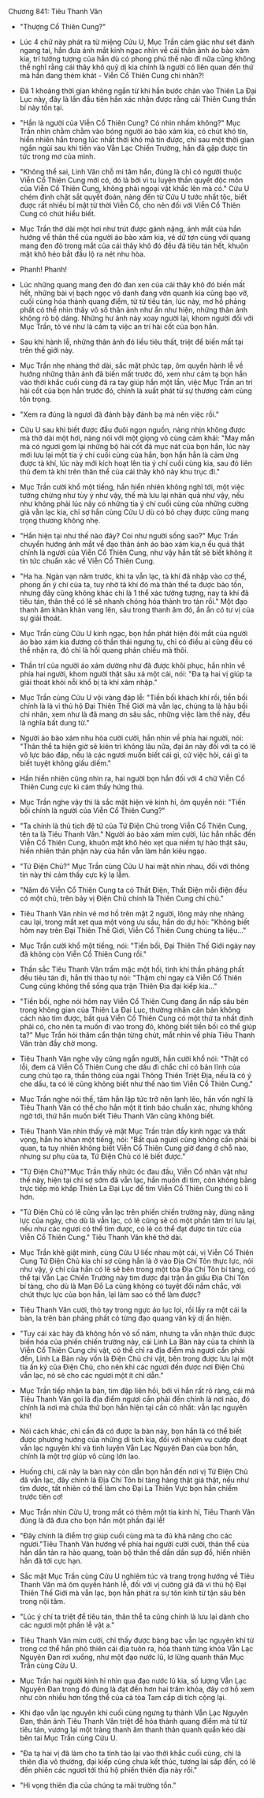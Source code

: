 




Chương 841: Tiêu Thanh Vân


- "Thượng Cổ Thiên Cung?"

- Lúc 4 chữ này phát ra từ miệng Cửu U, Mục Trần cảm giác như sét đánh ngang tai, hắn đưa ánh mắt kinh ngạc nhìn về cái thân ảnh áo bào xám kia, trí tưởng tượng của hắn dù có phong phú thế nào đi nữa cũng không thể nghĩ rằng cái thây khô quỷ dị kia chính là người có liên quan đến thứ mà hắn đang thèm khát - Viễn Cổ Thiên Cung chi nhân?!

- Đã 1 khoảng thời gian không ngắn từ khi hắn bước chân vào Thiên La Đại Lục này, đây là lần đầu tiên hắn xác nhận được rằng cái Thiên Cung thần bí này tồn tại.

- "Hắn là người của Viễn Cổ Thiên Cung? Có nhìn nhầm không?" Mục Trần nhìn chằm chằm vào bóng người áo bào xám kia, có chút khó tin, hiển nhiên hắn trong lúc nhất thời khó mà tin được, chỉ sau một thời gian ngắn ngủi sau khi tiến vào Vẫn Lạc Chiến Trường, hắn đã gặp được tin tức trong mơ của mình.

- "Không thể sai, Linh Văn chỗ mi tâm hắn, đúng là chỉ có người thuộc Viễn Cổ Thiên Cung mới có, đó là bởi vì tu luyện thần quyết độc môn của Viễn Cổ Thiên Cung, không phải ngoại vật khắc lên mà có." Cửu U chém đinh chặt sắt quyết đoán, nàng đến từ Cửu U tước nhất tộc, biết được rất nhiều bí mật từ thời Viễn Cổ, cho nên đối với Viễn Cổ Thiên Cung có chút hiểu biết.

- Mục Trần thở dài một hơi như trút được gánh nặng, ánh mắt của hắn hướng về thân thể của người áo bào xám kia, vẻ dữ tợn cùng với quang mang đen đỏ trong mắt của cái thây khô đó đều đã tiêu tán hết, khuôn mặt khô héo bắt đầu lộ ra nét nhu hòa.

- Phanh! Phanh!

- Lúc những quang mang đen đỏ đan xen của cái thây khô đó biến mất hết, những bài vị bạch ngọc vô danh đang vờn quanh kia cũng bạo vỡ, cuối cùng hóa thành quang điểm, từ từ tiêu tán, lúc này, mơ hồ phảng phất có thể nhìn thấy vô số thân ảnh như ẩn như hiện, những thân ảnh không rõ bộ dáng. Những hư ảnh này xoay người lại, khom người đối với Mục Trần, tỏ vẻ như là cảm tạ việc an trí hài cốt của bọn hắn.

- Sau khi hành lễ, những thân ảnh đó liều tiêu thất, triệt để biến mất tại trên thế giới này.

- Mục Trần nhẹ nhàng thở dài, sắc mặt phức tạp, ôm quyền hành lễ về hướng những thân ảnh đã biến mất trước đó, xem như cảm tạ bọn hắn vào thời khắc cuối cùng đã ra tay giúp hắn một lần, việc Mục Trần an trí hài cốt của bọn hắn trước đó, chính là xuất phát từ sự thương cảm cùng tôn trọng.

- "Xem ra đúng là ngươi đã đánh bậy đánh bạ mà nên việc rồi."

- Cửu U sau khi biết được đầu đuôi ngọn nguồn, nàng nhịn không được mà thở dài một hơi, nàng nói với một giọng vô cùng cảm khái: "May mắn mà có ngươi gom lại những bộ hài cốt đã mục nát của bọn hắn, lúc này mới lưu lại một tia ý chí cuối cùng của hắn, bọn hắn hẳn là cảm ứng được tà khí, lúc này mới kích hoạt lên tia ý chí cuối cùng kia, sau đó liên thủ đem tà khí trên thân thể của cái thây khô này khu trục đi."

- Mục Trần cười khổ một tiếng, hắn hiển nhiên không nghĩ tới, một việc tưởng chừng như tùy ý như vậy, thế mà lưu lại nhân quả như vậy, nếu như không phải lúc nãy có những tia ý chí cuối cùng của những cường giả vẫn lạc kia, chỉ sợ hắn cùng Cửu U dù có bỏ chạy được cũng mang trọng thương không nhẹ.

- "Hắn hiện tại như thế nào đây? Coi như người sống sao?" Mục Trần chuyển hướng ánh mắt về đạo thân ảnh áo bào xám kia,n ếu quả thật chính là người của Viễn Cổ Thiên Cung, như vậy hắn tất sẽ biết không ít tin tức chuẩn xác về Viễn Cổ Thiên Cung.

- "Ha ha. Ngàn vạn năm trước, khi ta vẫn lạc, tà khí đã nhập vào cơ thể, phong ấn ý chí của ta, tuy nhờ tà khí đó mà thân thể ta được bảo tồn, nhưng đây cũng không khác chi là 1 thể xác tưởng tượng, nay tà khí đã tiêu tán, thân thể có lẽ sẽ nhanh chóng hóa thành tro tàn rồi." Một đạo thanh âm khàn khàn vang lên, sâu trong thanh âm đó, ẩn ẩn có tư vị của sự giải thoát.

- Mục Trần cùng Cửu U kinh ngạc, bọn hắn phát hiện đôi mắt của người áo bào xám kia đương có thần thái ngưng tụ, chỉ có điều ai cũng đều có thể nhận ra, đó chỉ là hồi quang phản chiếu mà thôi.

- Thần trí của người áo xám dường như đã được khôi phục, hắn nhìn về phía hai người, khom người thật sâu xá một cái, nói: "Đa tạ hai vị giúp ta giải thoát khỏi nỗi khổ bị tà khí xâm nhập."

- Mục Trần cùng Cửu U vội vàng đáp lễ: "Tiền bối khách khí rồi, tiền bối chính là là vì thủ hộ Đại Thiên Thế Giới mà vẫn lạc, chúng ta là hậu bối chi nhân, xem như là đã mang ơn sâu sắc, những việc làm thế này, đều là nghĩa bất dung từ."

- Người áo bào xám nhu hòa cười cười, hắn nhìn về phía hai người, nói: "Thân thể ta hiện giờ sẽ kiên trì không lâu nữa, đại ân này đối với ta có lẽ vô lực báo đáp, nếu là các ngươi muốn biết cái gì, cứ việc hỏi, cái gì ta biết tuyệt không giấu diếm."

- Hắn hiển nhiên cũng nhìn ra, hai người bọn hắn đối với 4 chữ Viễn Cổ Thiên Cung cực kì cảm thấy hứng thú.

- Mục Trần nghe vậy thì là sắc mặt hiện vẻ kinh hỉ, ôm quyền nói: "Tiền bối chính là người của Viễn Cổ Thiên Cung?"

- "Ta chính là thủ tịch đệ tử của Tứ Điện Chủ trong Viễn Cổ Thiên Cung, tên ta là Tiêu Thanh Vân." Người áo bào xám mỉm cười, lúc hắn nhắc đến Viễn Cổ Thiên Cung, khuôn mặt khô héo xẹt qua niềm tự hào thật sâu, hiển nhiên thân phận này của hắn vẫn làm hắn kiêu ngạo.

- "Tứ Điện Chủ?" Mục Trần cùng Cửu U hai mặt nhìn nhau, đối với thông tin này thì cảm thấy cực kỳ lạ lẫm.

- "Năm đó Viễn Cổ Thiên Cung ta có Thất Điện, Thất Điện mỗi điện đều có một chủ, trên bảy vị Điện Chủ chính là Thiên Cung chi chủ."

- Tiêu Thanh Vân nhìn vẻ mơ hồ trên mặt 2 người, lông mày nhẹ nhàng cau lại, trong mắt xẹt qua một vòng ưu sầu, hắn do dự hỏi: "Không biết hôm nay trên Đại Thiên Thế Giới, Viễn Cổ Thiên Cung chúng ta liệu..."

- Mục Trần cười khổ một tiếng, nói: "Tiền bối, Đại Thiên Thế Giới ngày nay đã không còn Viễn Cổ Thiên Cung rồi."

- Thần sắc Tiêu Thanh Vân trầm mặc một hồi, tinh khí thần phảng phất đều tiêu tán đi, hắn thì thào tự nói: "Thậm chí ngay cả Viễn Cổ Thiên Cung cũng không thể sống qua trận Thiên Địa đại kiếp kia..."

- "Tiền bối, nghe nói hôm nay Viễn Cổ Thiên Cung đang ẩn nấp sâu bên trong không gian của Thiên La Đại Lục, thường nhân căn bản không cách nào tìm được, bất quá Viễn Cổ Thiên Cung có một thứ ta nhất định phải có, cho nên ta muốn đi vào trong đó, không biết tiền bối có thể giúp ta?" Mục Trần hỏi thăm cẩn thận từng chút, mắt nhìn về phía Tiêu Thanh Vân tràn đầy chờ mong.

- Tiêu Thanh Vân nghe vậy cũng ngẩn người, hắn cười khổ nói: "Thật có lỗi, đem cả Viễn Cổ Thiên Cung che dấu đi chắc chỉ có bản lĩnh của cung chủ tạo ra, thần thông của ngài Thông Thiên Triệt Địa, nếu là có ý che dấu, ta có lẽ cũng không biết như thế nào tìm Viễn Cổ Thiên Cung."

- Mục Trần nghe nói thế, tâm hắn lập tức trở nên lạnh lẽo, hắn vốn nghĩ là Tiêu Thanh Vân có thể cho hắn một ít tình báo chuẩn xác, nhưng không ngờ tới, thứ hắn muốn biết Tiêu Thanh Vân cũng không biết.

- Tiêu Thanh Vân nhìn thấy vẻ mặt Mục Trần tràn đầy kinh ngạc và thất vọng, hắn ho khan một tiếng, nói: "Bất quá ngươi cũng không cần phải bi quan, ta tuy nhiên không biết Viễn Cổ Thiên Cung giờ đang ở chỗ nào, nhưng sư phụ của ta, Tứ Điện Chủ có lẽ biết được."

- "Tứ Điện Chủ?"Mục Trần thấy nhức óc đau đầu, Viễn Cổ nhân vật như thế này, hiện tại chỉ sợ sớm đã vẫn lạc, hắn muốn đi tìm, còn không bằng trực tiếp mò khắp Thiên La Đại Lục để tìm Viễn Cổ Thiên Cung thì có lí hơn.

- "Tứ Điện Chủ có lẽ cũng vẫn lạc trên phiến chiến trường này, dùng năng lực của ngày, cho dù là vẫn lạc, có lẽ cũng sẽ có một phần tâm trí lưu lại, nếu như các ngươi có thể tìm được, có lẽ có thể đạt được tin tức của Viễn Cổ Thiên Cung." Tiêu Thanh Vân khẽ thở dài.

- Mục Trần khẽ giật mình, cùng Cửu U liếc nhau một cái, vị Viễn Cổ Thiên Cung Tứ Điện Chủ kia chỉ sợ cũng hẳn là ở vào Địa Chí Tôn thực lực, nói như vậy, ý chí của hắn có lẽ sẽ bên trong một tòa Địa Chí Tôn bí tàng, có thể tại Vẫn Lạc Chiến Trường này tìm được đại trận ẩn giấu Địa Chí Tôn bí tàng, cho dù là Mạn Đồ La cũng không có tuyệt đối nắm chắc, với chút thực lực của bọn hắn, lại làm sao có thể làm được?

- Tiêu Thanh Vân cười, thò tay trong ngực áo lục lọi, rồi lấy ra một cái la bàn, la trên bàn phảng phất có từng đạo quang văn kỳ dị ẩn hiện.

- "Tuy cái xác hày đã không hồn vô số năm, nhưng ta vẫn nhận thức được biến hóa của phiến chiến trường này, cái Linh La Bàn này của ta chính là Viễn Cổ Thiên Cung chi vật, có thể chỉ ra địa điểm mà ngươi cần phải đến, Linh La Bàn này vốn là Điện Chủ chi vật, bên trong được lưu lại một tia ấn ký của Điện Chủ, cho nên khi các ngươi đến được nơi Điện Chủ vẫn lạc, nó sẽ cho các ngươi một ít chỉ dẫn."

- Mục Trần tiếp nhận la bàn, tim đập liên hồi, bởi vì hắn rất rõ ràng, cái mà Tiêu Thanh Vân gọi là địa điểm ngươi cần phải đến chính là nơi nào, đó chính là nơi mà chứa thứ bọn hắn hiện tại cần có nhất: vẫn lạc nguyên khí!

- Nói cách khác, chỉ cần đã có được la bàn này, bọn hắn là có thể biết được phương hướng của những di tích kia, đối với nhiệm vụ cướp đoạt vẫn lạc nguyên khí và tinh luyện Vẫn Lạc Nguyên Đan của bọn hắn, chính là một trợ giúp vô cùng lớn lao.

- Huống chi, cái này la bàn này còn dẫn bọn hắn đến nơi vị Tứ Điện Chủ đã vẫn lạc, đây chính là Địa Chí Tôn bí tàng hàng thật giá thật, nếu như tìm được, tất nhiên có thể làm cho Đại La Thiên Vực bọn hắn chiếm trước tiên cơ!

- Mục Trần nhìn Cửu U, trong mắt có thêm một tia kinh hỉ, Tiêu Thanh Vân đúng là đã đưa cho bọn hắn một phần đại lễ!

- "Đây chính là điểm trợ giúp cuối cùng mà ta đủ khả năng cho các ngươi."Tiêu Thanh Vân hướng về phía hai người cười cười, thân thể của hắn dần tản ra hào quang, toàn bộ thân thể dần dần sụp đổ, hiển nhiên hắn đã tới cực hạn.

- Sắc mặt Mục Trần cùng Cửu U nghiêm túc và trang trọng hướng về Tiêu Thanh Vân mà ôm quyền hành lễ, đối với vị cường giã đã vì thủ hộ Đại Thiên Thế Giới mà vẫn lạc, bọn hắn phát ra sự tôn kính từ tận sâu bên trong nội tâm.

- "Lúc ý chí ta triệt để tiêu tán, thân thể ta cũng chính là lưu lại dành cho các ngươi một phần lễ vật a."

- Tiêu Thanh Vân mỉm cười, chỉ thấy được bàng bạc vẫn lạc nguyên khí từ trong cơ thể hắn phô thiên cái địa tuôn ra, hóa thành từng khỏa Vẫn Lạc Nguyên Đan rơi xuống, như một đạo nước lũ, lơ lửng quanh thân Mục Trần cùng Cửu U.

- Mục Trần hai người kinh hỉ nhìn qua đạo nước lũ kia, số lượng Vẫn Lạc Nguyên Đan trong đó đúng là đạt đến hơn hai trăm khỏa, đây cơ hồ xem như còn nhiều hơn tổng thể của cả tòa Tam cấp di tích cộng lại.

- Khi đạo vẫn lạc nguyên khí cuối cùng ngưng tụ thành Vẫn Lạc Nguyên Đan, thân ảnh Tiêu Thanh Vân triệt để hóa thành quang điểm mà từ từ tiêu tán, vương lại một tràng thanh âm thanh thản quanh quẩn kéo dài bên tai Mục Trần cùng Cửu U.

- "Đa tạ hai vị đã làm cho ta tỉnh táo lại vào thời khắc cuối cùng, chỉ là thiên địa vô thường, đại kiếp cũng chưa kết thúc, tương lai sắp đến, có lẽ đến phiên các ngươi tới thủ hộ phiến thiên địa này rồi."

- "Hi vọng thiên địa của chúng ta mãi trường tồn."




